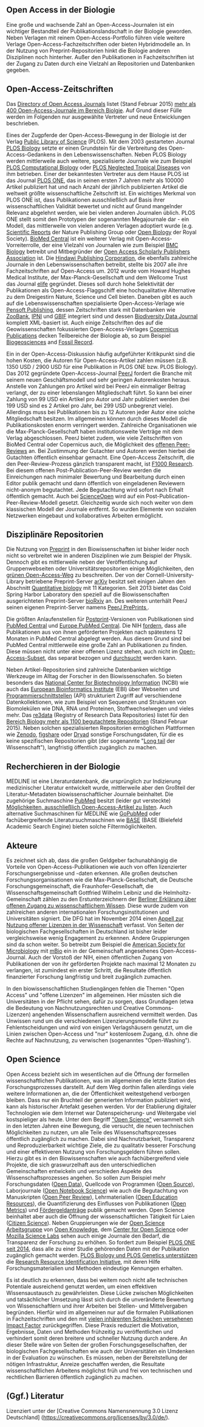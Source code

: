 ## Open Access in der Biologie

<!---
Allgemeine Informationen zur Verbreitung und Akzeptanz von Open
Access im jeweiligen Fach, Hinweise auf Tendenzen etc. 
-->

Eine große und wachsende Zahl an Open-Access-Journalen ist ein
wichtiger Bestandteil der Publikationslandschaft in der Biologie
geworden. Neben Verlagen mit reinem Open-Access-Portfolio führen viele
weitere Verlage Open-Access-Fachzeitschriften oder bieten
Hybridmodelle an. In der Nutzung von Preprint-Repositorien hinkt die
Biologie anderen Disziplinen noch hinterher. Außer den Publikationen in
Fachzeitschriften ist der Zugang zu Daten durch eine Vielzahl an
Repositorien und Datenbanken gegeben.

## Open-Access-Zeitschriften

<!--
Nennung/Vorstellung von Open-Access-Zeitschriften (reine
OA-Zeitschriften, nicht hybride Zeitschriften) im Fach, evtl. plus
weitere Hinweise.
-->

Das [Directory of Open Access Journals](http://www.doaj.org/) listet
(Stand Februar 2015) [mehr als 400 Open-Access-Journale im Bereich
Biolgie](http://doaj.org/search?source={%22query%22:{%22filtered%22:{%22query%22:{%22match_all%22:{}},%22filter%22:{%22bool%22:{%22must%22:%5B{%22term%22:{%22_type%22:%22journal%22}},{%22term%22:{%22index.classification.exact%22:%22Biology%20%28General%29%22}}%5D}}}}}). Auf
Grund dieser Fülle werden im Folgenden nur ausgewählte Vertreter und
neue Entwicklungen beschrieben.

Eines der Zugpferde der Open-Access-Bewegung in der Biologie ist der
Verlag [Public Library of Science](http://www.plos.org/) (PLOS). Mit
dem 2003 gestarteten Journal [PLOS Biology](http://plosbiology.org/)
setzte er einen Grundstein für die Verbreitung des
Open-Access-Gedankens in den Lebenswissenschaften. Neben PLOS Biology
werden mittlerweile auch weitere, spezialisierte Journale wie zum
Beispiel [PLOS Computational Biology](http://ploscompbiol.org/) oder
[PLOS Neglected Tropical Diseases](http://www.plosntds.org/) von ihm
betrieben. Einer der bekanntesten Vertreter aus dem Hause PLOS ist das
Journal [PLOS ONE](http://plosone.org/), das in seinen ersten 7 Jahren
mehr als 100000 Artikel publiziert hat und nach Anzahl der jährlich publizierten Artikel die weltweit größte wissenschaftliche Zeitschrift ist. Ein wichtiges Merkmal von
PLOS ONE ist, dass Publikationen ausschließlich auf Basis ihrer
wissenschaftlichen Validität bewertet und nicht auf Grund
mangelnder Relevanz abgelehnt werden, wie bei vielen anderen Journalen
üblich. PLOS ONE stellt somit den Prototypen der sogenannten
Megajournale dar - ein Modell, das mittlerweile von vielen anderen
Verlagen adoptiert wurde (e.g. [Scientific
Reports](http://www.nature.com/srep) der Nature Publishing Group oder
[Open Biology](http://rsob.royalsocietypublishing.org/) der Royal
Society). [BioMed Central](http://www.biomedcentral.com/) ist ein
weiterer Verlag mit Open-Access-Vorreiterrolle, der eine Vielzahl von
Journalen wie zum Beispiel [BMC
Biology](http://www.biomedcentral.com/bmcbiol) betreibt und
Mitbegründer der [Open Access Scholarly Publishers
Association](http://oaspa.org/) ist. Die [Hindawi Publishing
Corporation](http://www.hindawi.com/), die ebenfalls zahlreiche
Journale in den Lebenswissenschaften betreibt, stellte bis 2007 alle
ihre Fachzeitschriften auf Open-Access um. 2012 wurde vom Howard
Hughes Medical Institute, der Max-Planck-Gesellschaft und dem Wellcome
Trust das Journal [elife](http://elifesciences.org) gegründet. Dieses
soll durch hohe Selektivität der Publikationen als
Open-Access-Flaggschiff eine hochqualitative Alternative zu dem
Dreigestirn Nature, Science und Cell bieten. Daneben gibt es auch auf die 
Lebenswissenschaften spezialisierte Open-Access-Verlage wie 
[Pensoft Publishing](http://www.pensoft.net/), dessen Zeitschriften stark 
mit Datenbanken wie [ZooBank](http://zoobank.org/), [IPNI](http://www.ipni.org/) 
und [GBIF](http://www.gbif.org/) integriert sind und dessen 
[Biodiversity Data Journal](http://biodiversitydatajournal.com/) komplett XML-basiert ist.
Auch einige Zeitschriften des auf die Geowissenschaften fokussierten Open-Access-Verlages
[Copernicus Publications](http://publications.copernicus.org/) decken Teilbereiche der 
Biologie ab, so zum Beispiel [Biogeosciences](http://www.biogeosciences.net/) and 
[Fossil Record](http://www.fossil-record.net/).

Ein in der Open-Access-Diskussion häufig aufgeführter Kritikpunkt sind
die hohen Kosten, die Autoren für Open-Access-Artikel zahlen müssen
(z.B. 1350 USD / 2900 USD für eine Publikation in PLOS ONE bzw. PLOS
Biology). Das 2012 gegründete Open-Access-Journal
[PeerJ](https://peerj.com/) fordert die Branche mit seinem neuen
Geschäftsmodell und sehr geringen Autorenkosten heraus. Anstelle von
Zahlungen pro Artikel wird bei PeerJ ein einmaliger Beitrag verlangt,
der zu einer lebenslangen Mitgliedschaft führt. So kann bei einer
Zahlung von 99 USD ein Artikel pro Autor und Jahr publiziert werden
(bei 199 USD sind es 2 Artikel pro Jahr, bei 299 USD unbegrenzt
viele). Allerdings muss bei Publikationen bis zu 12 Autoren jeder
Autor eine solche Mitgliedschaft besitzen. Im allgemeinen können durch
dieses Modell die Publikationskosten enorm verringert
werden. Zahlreiche Organisationen wie die Max-Planck-Gesellschaft
haben institutionsweite Verträge mit dem Verlag abgeschlossen. PeerJ
bietet zudem, wie viele Zeitschriften von BioMed Central oder Copernicus auch, die Möglichkeit des [offenen
Peer-Reviews](https://de.wikipedia.org/wiki/Offenes_Peer-Review)
an. Bei Zustimmung der Gutachter und Autoren werden hierbei die
Gutachten öffentlich einsehbar gemacht. Eine Open-Access Zeitschrift,
die den Peer-Review-Prozess gänzlich transparent macht, ist [F1000
Research](http://f1000research.com/). Bei diesem offenen
Post-Publication-Peer-Review werden die Einreichungen nach minimaler
Bewertung und Bearbeitung durch einen Editor publik gemacht und dann
öffentlich von eingeladenen Reviewern nicht-anonym begutachtet. Jede
Begutachtung wird sofort nach Erhalt öffentlich gemacht. Auch bei
[ScienceOpen](https://www.scienceopen.com/) wird auf ein
Post-Publication-Peer-Review-Modell gesetzt. Gleichzeitig wurde sich
noch weiter von dem klassischen Modell der Journale entfernt. So
wurden Elemente von sozialen Netzwerken eingebaut und kollaboratives
Arbeiten ermöglicht.

## Disziplinäre Repositorien 
<!--
Hinweise auf Fachrepositorien (auch international) oder sonstige
Repositorien (z.B. institutionelle Repositorien, die für das Fach
einschlägig sind), die wichtig im jeweiligen Fach sind.
-->

Die Nutzung von [Preprint](https://de.wikipedia.org/wiki/Preprint) in
den Biowissenschaften ist bisher leider noch nicht so verbreitet wie
in anderen Disziplinen wie zum Beispiel der Physik. Dennoch gibt es
mittlerweile neben der Veröffentlichung auf Gruppenwebseiten oder
Universitätsrepositorien einige Möglichkeiten, den [grünen
Open-Access-Weg](https://de.wikipedia.org/wiki/Open_Access#Gr.C3.BCner_Weg)
zu beschreiten. Der von der Cornell-University-Library betriebene
Preprint-Server [arXiv](http://arxiv.org) besitzt seit einigen Jahren
den Abschnitt [Quantitative biology](http://arxiv.org/archive/q-bio)
mit 11 Kategorien. Seit 2013 bietet das Cold Spring Harbor Laboratory
den speziell auf die Biowissenschaften ausgerichteten Preprint-Server
[bioRxiv](http://biorxiv.org) an. Des weiteren unterhält PeerJ seinen
eigenen Preprint-Server namens [PeerJ PrePrints
](https://peerj.com/preprints/).

Die größten Anlaufenstellen für
[Postprint](https://de.wikipedia.org/wiki/Postprint)-Versionen von
Publikationen sind [PubMed Central](http://www.ncbi.nlm.nih.gov/pmc/)
und [Europe PubMed Central](http://europepmc.org/). Die NIH
[fordern](http://publicaccess.nih.gov/policy.htm), dass alle
Publikationen aus von ihnen geförderten Projekten nach spätestens 12
Monaten in PubMed Central abgelegt werden. Aus diesem Grund sind bei
PubMed Central mittlerweile eine große Zahl an Publikationen zu
finden. Diese müssen nicht unter einer offenen Lizenz stehen, auch nicht im
[Open-Access-Subset](http://www.ncbi.nlm.nih.gov/pmc/tools/openftlist/),
das separat bezogen und [durchsucht](http://www.ncbi.nlm.nih.gov/pmc/?term=open+access%5Bfilter%5D) werden kann.

Neben Artikel-Repositorien sind zahlreiche Datenbanken wichtige
Werkzeuge im Alltag der Forscher in den Biowissenschafen. So bieten
besonders das [National Center for Biotechnology Information](http://www.ncbi.nlm.nih.gov/) (NCBI) wie auch das [European Bioinformatics Institute](https://www.ebi.ac.uk/) (EBI) über Webseiten
und
[Programmierschnittstellen](https://de.wikipedia.org/wiki/Programmierschnittstelle)
(API) strukturiert Zugriff auf verschiendene Datenkollektionen, wie
zum Beispiel von Sequenzen und Strukturen von Biomolekülen wie DNA,
RNA und Proteinen, Stoffwechselwegen und vieles mehr. Das
[re3data](http://www.re3data.org/) (Registry of Research Data
Repositories) listet für den [Bereich Biology mehr als 1100
begutachtete
Repositorien](http://service.re3data.org/search/results/filter?term=&d=25&filter_subjects_active%5Bbiology%5D=Biology)
(Stand Februar 2015). Neben solchen spezialisierten Repositorien
ermöglichen Plattformen wie [Zenodo](https://zenodo.org/),
[figshare](http://figshare.com) oder [Dryad](http://datadryad.org)
sonstige Forschungsdaten, für die es keine spezifischen Repositorien
gibt (der sogenannte "[Long
tail](https://de.wikipedia.org/wiki/The_Long_Tail) der Wissenschaft"),
langfristig öffentlich zugänglich zu machen.

## Recherchieren in der Biologie

<!--  
Wie kann man OA-Content im Fach recherchieren? Was sind frei
zugängliche Datenbanken, und wie findet man OA-Content in den
einschlägigen Datenbanken und Suchmaschinen? (Welche
Suchmaschinen/Datenbanken lassen sich nach Open Access filtern?  
-->

MEDLINE ist eine Literaturdatenbank, die ursprünglich zur Indizierung
medizinischer Literatur entwickelt wurde, mittlerweile aber den
Großteil der Literatur-Metadaten biowissenschaftlicher Journale
beinhaltet. Die zugehörige Suchmaschine
[PubMed](http://www.ncbi.nlm.nih.gov/pubmed) besitzt (leider gut
versteckte) [Möglichkeiten, ausschließlich Open-Access-Artikel zu
listen](http://www.ncbi.nlm.nih.gov/pubmed?term=pubmed%20pmc%20open%20access%20%5Bfilter%5D).
Auch alternative Suchmaschinen für MEDLINE wie
[GoPubMed](http://www.gopubmed.org) oder fachübergreifende
Literatursuchmaschinen wie [BASE](http://www.base-search.net/) (BASE
(Bielefeld Academic Search Engine) bieten solche Filtermöglichkeiten.

## Akteure

<!-- Wer sind wichtige Open-Access-Akteure im Fach? Wer treibt
Entwicklungen voran oder behindert sie? Wie verhalten sich Akteure,
z.B. Verlage, Förderer, Fachgesellschaft(en)? Wer sind diejenigen, die
OA voran treiben im Fach?-->

Es zeichnet sich ab, dass die großen Geldgeber fachunabhängig
die Vorteile von Open-Access-Publikationen wie auch von offen
lizenzierter Forschungsergebnisse und -daten erkennen. Alle großen
deutschen Forschungsorganisationen wie die Max-Planck-Gesellschaft,
die Deutsche Forschungsgemeinschaft, die Fraunhofer-Gesellschaft, die
Wissenschaftsgemeinschaft Gottfried Wilhelm Leibniz und die
Helmholtz-Gemeinschaft zählen zu den Erstunterzeichnern der [Berliner
Erklärung über offenen Zugang zu wissenschaftlichem
Wissen](http://openaccess.mpg.de/Berlin-Declaration). Diese wurde
zudem von zahlreichen anderen internationalen Forschungsinstitutionen
und Universitäten signiert. Die DFG hat im November 2014 einen [Appell
zur Nutzung offener Lizenzen in der
Wissenschaft](http://www.dfg.de/foerderung/info_wissenschaft/info_wissenschaft_14_68/)
verfasst. Von Seiten der biologischen Fachgesellschaften in
Deutschland ist bisher leider vergleichsweise wenig Engagement zu
erkennen. Andere Gruppierungen sind da schon weiter. So betreibt zum
Beispiel die [American Society for Microbiology](http://www.asm.org/)
mit [mBio](http://mbio.asm.org/) ein in der Gemeinschaft angesehenes
Open-Access-Journal. Auch der Vorstoß der NIH, einen öffentlichen
Zugang von Publikationen der von ihr geförderten Projekte nach
maximal 12 Monaten zu verlangen, ist zumindest ein erster Schritt, die
Resultate öffentlich finanzierter Forschung langfristig und breit
zugänglich zumachen.

In den biowissenschaftlichen Studiengängen fehlen die Themen "Open
Access" und "offene Lizenzen" im allgemeinen. Hier müssten sich die
Universitäten in der Pflicht sehen, dafür zu sorgen, dass Grundlagen
(etwa die Bedeutung von Nachnutzungsrechten und Creative
Commons-Lizenzen) angehenden Wissenschaflern ausreichend vermittelt
werden. Das Unwissen rund um die verschiedenen Lizenzierungsmodelle führt
zu Fehlentscheidungen und wird von einigen Verlagshäusern genutzt, um
die Linien zwischen Open-Access und "nur" kostenlosem Zugang, d.h. ohne
die Rechte auf Nachnutzung, zu verwischen (sogenanntes "Open-Washing").

## Open Science

<!-- Welche verwandten/ähnlichen/begleitenden
Open-Science-Entwicklungen gibt es? Wie ist der Stand, was sind
interessante Projekte in den Bereichen: Open Data, Open Source, Open
Science? -->

Open Access bezieht sich im wesentlichen auf die Öffnung der formellen wissenschaftlichen Publikationen,
was im allgemeinen die letzte Station des Forschungsprozesses
darstellt. Auf dem Weg dorthin fallen allerdings viele weitere
Informationen an, die der Öffentlichkeit weitestgehend verborgen
bleiben.  Dass nur ein Bruchteil der generierten Information
publiziert wird, kann als historischer Artefakt gesehen werden. Vor der
Etablierung digitaler Technologien wie dem Internet war
Datenspeicherung- und Weitergabe viel kostspieliger als heute. Unter
dem Begriff ["Open
Science"](https://de.wikipedia.org/wiki/Offene_Wissenschaft)
versammelt sich in den letzten Jahren eine Bewegung, die versucht, die
neuen technischen Möglichkeiten zu nutzen, um alle Teile des
Wissenschaftsprozesses öffentlich zugänglich zu machen. Dabei sind
Nachnutzbarkeit, Transparenz und Reproduzierbarkeit wichtige Ziele,
die zu qualitativ besserer Forschung und einer effektiveren Nutzung
von Forschungsgeldern führen sollen. Hierzu gibt es in den
Biowissenschaften wie auch fachübergreifend viele Projekte, die sich
graswurzelhaft aus den unterschiedlichen Gemeinschaften entwickeln und
verschieden Aspekte des Wissenschaftsprozesses angehen. So sollen zum
Beispiel mehr Forschungsdaten ([Open
Data](https://de.wikipedia.org/wiki/Open_Data)), Quellcode von
Programmen ([Open Source](https://de.wikipgedia.org/wiki/Open_Source)),
Laborjournale ([Open Notebook
Science](https://en.wikipedia.org/wiki/Open_notebook_science)) wie
auch die Begutachtung von Manuskripten ([Open Peer
Review](https://de.wikipedia.org/wiki/Offenes_Peer-Review)),
Lehrmaterialien ([Open Education
Resources](https://de.wikipedia.org/wiki/Open_Educational_Resources)),
die Quantifizierung des Einflusses von Publikationen ([Open
Metrics](http://irights.info/artikel/open-metrics-jenseits-des-zitatkartells/10447))
und
[Fördergeldanträge](http://dx.doi.org/10.1371/journal.pbio.1002027)
publik gemacht werden. Open Science beinhaltet aber auch die Öffnung
der wissenschaftlichen Tätigkeit für Laien ([Citizen
Science](https://de.wikipedia.org/wiki/Citizen_Science)). Neben
Gruppierungen wie der [Open Science
Arbeitsgruppe](https://science.okfn.org/) von [Open
Knowledge](https://okfn.org), dem [Center for Open
Science](http://centerforopenscience.org/) oder [Mozilla Science
Labs](http://www.mozillascience.org/) sehen auch einige Journale den
Bedarf, die Transparenz der Forschung zu erhöhen. So fordert zum
Beispiel [PLOS ONE seit
2014](http://www.plosone.org/static/policies#sharing), dass alle zu
einer Studie gehörenden Daten mit der Publikation zugänglich gemacht
werden. [PLOS Biology und PLOS Genetics
unterstützen](http://blogs.plos.org/biologue/2015/01/29/introducing-research-resource-identification-initiative-plos-biology-plos-genetics/)
die [Research Resource Identification
Initiative](http://scicrunch.com/resources), mit deren Hilfe
Forschungsmaterialien und Methoden eindeutige Kennungen erhalten.  

Es ist deutlich zu erkennen, dass bei weitem noch nicht alle
technischen Potentiale ausreichend genutzt werden, um einen effektiven
Wissensaustausch zu gewährleisten. Diese Lücke zwischen Möglichkeiten
und tatsächlicher Umsetzung lässt sich durch die unveränderte
Bewertung von Wissenschaftlern und ihrer Arbeiten bei Stellen- und
Mittelvergaben begründen. Hierfür wird im allgemeinen nur auf die
formalen Publikationen in Fachzeitschriften und den mit [vielen inhärenten
Schwächen versehenen Impact
Factor](https://de.wikipedia.org/wiki/Impact_Factor#Kritik)
zurückgegriffen. Diese Praxis reduziert die Motivation, Ergebnisse, Daten und Methoden
frühzeitig zu veröffentlichen und verhindert somit deren breitere und
schneller Nutzung durch andere. An dieser Stelle wäre von
Seiten der großen Forschungsgesellschaften, der biologischen
Fachgesellschaften wie auch der Universitäten ein Umdenken in der
Evaluation zu wünschen. Es müssen, neben der Bereitstellung der
nötigen Infrastruktur, Anreize geschaffen werden, die Resultate
wissenschaftlichen Arbeitens möglichst früh und frei von technischen
und rechtlichen Barrieren öffentlich zugänglich zu machen.

## (Ggf.) Literatur

<!-- Falls Literatur verwendet worden ist (bitte sparsam verwenden),
kann sie hier aufgeführt werden. Links auf Projekte etc., die im Text
erwähnt werden, bitte direkt im Text anbringen, nicht separat
aufführen. -->

Lizenziert unter der [Creative Commons Namensnennung 3.0 Lizenz Deutschland] (https://creativecommons.org/licenses/by/3.0/de/).
